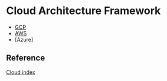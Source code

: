 # Cloud Architecture Framework
- [GCP](https://github.com/davidkhala/gcp-collections/wiki/Architecture-Design#cloud-architecture-framework)
- [AWS](https://github.com/davidkhala/aws-collections/wiki#strategy-tools)
- [Azure]

## Reference
[Cloud index](https://github.com/davidkhala/cloud/blob/main/README.md)
